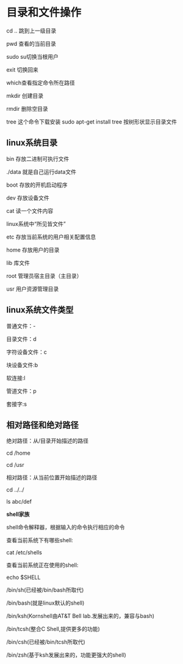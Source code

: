 # 目录和文件操作

cd .. 跳到上一级目录

pwd 查看的当前目录

sudo su切换当根用户

exit 切换回来

which查看指定命令所在路径

mkdir 创建目录

rmdir 删除空目录

tree 这个命令下载安装 sudo apt-get install tree  按树形状显示目录文件

##  **linux系统目录**

bin 存放二进制可执行文件

./data 就是自己运行data文件

boot 存放的开机启动程序

dev 存放设备文件

cat 读一个文件内容

linux系统中“所见皆文件”

etc 存放当前系统的用户相关配置信息

home 存放用户的目录

lib  库文件

root 管理员宿主目录（主目录）

usr 用户资源管理目录

## **linux系统文件类型**

普通文件：-

目录文件：d

字符设备文件：c

块设备文件:b

软连接:l

管道文件：p

套接字:s

## **相对路径和绝对路径**

绝对路径：从/目录开始描述的路径

cd /home

cd /usr

相对路径：从当前位置开始描述的路径

cd ../../

ls abc/def



**shell家族**

shell命令解释器，根据输入的命令执行相应的命令

查看当前系统下有哪些shell:

cat /etc/shells

查看当前系统正在使用的shell:

echo $SHELL

/bin/sh(已经被/bin/bash所取代)

/bin/bash(就是linux默认的shell)

/bin/ksh(Kornshell由AT&T Bell lab.发展出来的，兼容与bash)

/bin/tcsh(整合C Shell,提供更多的功能)

/bin/csh(已经被/bin/tcsh所取代)

/bin/zsh(基于ksh发展出来的，功能更强大的shell)







